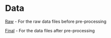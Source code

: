 # Data
[Raw](https://github.com/andreasbj77/Repository---Andreas-Borup-J-rgensen/tree/main/Master-thesis/Data/Raw_data) - For the raw data files before pre-processing

[Final](https://github.com/andreasbj77/Repository---Andreas-Borup-J-rgensen/tree/main/Master-thesis/Data/Final_data) - For the data files after pre-processing
